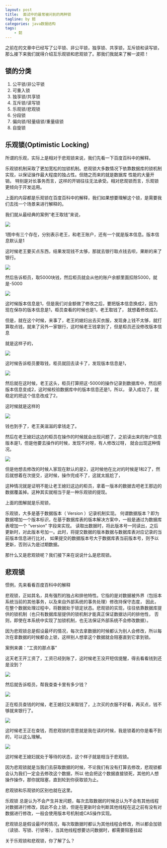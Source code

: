 ```yaml
---
layout: post
title:  面试中的最常被问到的两种锁
tagline: by 懿
categories: java数据结构
tags: 
    - 懿
---
```


之前在的文章中已经写了公平锁、非公平锁，独享锁、共享锁，互斥锁和读写锁，那么接下来我们就得介绍互乐观锁和悲观锁了。那我们我就来了解一波把！
<!--more-->


## 锁的分类

 1. 公平锁/非公平锁
 2. 可重入锁
 3. 独享锁/共享锁
 4. 互斥锁/读写锁
 5. 乐观锁/悲观锁
 6. 分段锁
 7. 偏向锁/轻量级锁/重量级锁
 8. 自旋锁
 
 ## 乐观锁(Optimistic Locking)
 
 所谓的乐观，实际上是相对于悲观锁来说，我们先看一下百度百科中的解释。
 
 乐观锁机制采取了更加宽松的加锁机制。悲观锁大多数情况下依靠数据库的锁机制实现，以保证操作最大程度的独占性。但随之而来的就是数据库 性能的大量开销，
 特别是对长事务而言，这样的开销往往无法承受。相对悲观锁而言，乐观锁更倾向于开发运用。
 
 上面的内容都是乐观锁在百度百科中的解释，我们如果想要理解这个锁，是需要我们去找一个场景来进行解释的。
 
 我们就从最经典的案例“老王取钱”来说，
 
 ![](/assets/images/2019/java/image_yi/05-27/1.jpg)
 
 1图中有三个存在，分别表示老王，和老王账户，还有一个就是版本信息。版本信息默认是1
 
 这时候老王要买点东西，结果发现钱不太够，那就去银行取点钱去呗，果断的来了银行。
 
![](/assets/images/2019/java/image_yi/05-27/2.jpg)

然后告诉柜员，取5000块钱，然后柜员就会从他的账户余额里面扣除5000，就是-5000

![](/assets/images/2019/java/image_yi/05-27/3.jpg)

这时候版本信息是1，但是我们对金额做了修改之后，要把版本信息换成2，因为现在保存的版本信息是1，柜员查看的时候也是1，老王取钱了，
就想着修改成2。

但是，就在这个时候，来事了，老王的媳妇出去买衣服，发现身上钱不太够，就打算取点钱，就来了另外一家银行，这时候老王钱拿到了，但是柜员还没修改版本信息

就是这样子的，

![](/assets/images/2019/java/image_yi/05-27/4.jpg)

这时候告诉柜员要取钱，柜员就回去读卡了，发现版本信息是1，

![](/assets/images/2019/java/image_yi/05-27/5.jpg)

然后就在这时候，老王这头，柜员打算把这-5000的操作记录到数据库中，然后把版本信息变成2，这时候校验数据库中的版本信息还是1，所以，
录入成功了，就稳定的把这个信息改成了2，

这时候就是这样的

![](/assets/images/2019/java/image_yi/05-27/6.jpg)

钱也到手了，老王美滋滋的拿钱走了。

然后在老王媳妇这边的柜员在操作的时候就会出现问题了，之前读出来的账户信息版本是1，但是他要去操作的时候，发现不对呀，有人修改过呀，
就会出现这种情况。

![](/assets/images/2019/java/image_yi/05-27/7.jpg)

但是他想去修改的时候人家现在默认的是2，这时候他在比对的时候是1和2了，然后就想着在次提交，这时候，操作完成不了，这就太尴尬了，

这种情况就是证明不能让老王媳妇这边的柜员，拿着一版本的数据去吧老王那边的数据覆盖掉。这种其实就相当于是一种乐观锁的提现。

上面的图解就是乐观锁，

乐观锁，大多是基于数据版本（ Version ）记录机制实现。
何谓数据版本？即为数据增加一个版本标识，在基于数据库表的版本解决方案中，一般是通过为数据库表增加一个 “version” 字段来实现。
读取出数据时，将此版本号一同读出，之后更新时，对此版本号加一。此时，将提交数据的版本数据与数据库表对应记录的当前版本信息进行比对，
如果提交的数据版本号大于数据库表当前版本号，则予以更新，否则认为是过期数据。

那什么又是悲观锁呢？我们接下来在说说什么是悲观锁。

## 悲观锁

惯例，先来看看百度百科中的解释

悲观锁，正如其名，具有强烈的独占和排他特性。它指的是对数据被外界（包括本系统当前的其他事务，以及来自外部系统的事务处理）修改持保守态度，
因此，在整个数据处理过程中，将数据处于锁定状态。悲观锁的实现，往往依靠数据库提供的锁机制（也只有数据库层提供的锁机制才能真正保证数据访问的排他性，
否则，即使在本系统中实现了加锁机制，也无法保证外部系统不会修改数据）。

因为悲观锁总是假设最坏的情况，每次去拿数据的时候都认为别人会修改，所以每次在拿数据的时候都会上锁，这样别人想拿这个数据就会阻塞直到它拿到锁。

案例来袭：“工资的那点事”

这天老王开工资了，工资已经到账了，这时候老王没开短信提醒，得去看看钱到还是没到？

![](/assets/images/2019/java/image_yi/05-27/8.jpg)

然后就告诉柜员，帮我查查卡里有多少钱？

![](/assets/images/2019/java/image_yi/05-27/9.jpg)

正在柜员查钱的时候，老王媳妇又来取钱了，上次买的衣服不好看，再买点，钱不够就来银行了。

![](/assets/images/2019/java/image_yi/05-27/10.jpg)

这时候老王正在查钱，而悲观锁的意思就是我在读的时候，我是锁着的你是看不到的，可以这么理解。

![](/assets/images/2019/java/image_yi/05-27/11.jpg)

这时候老王媳妇就处于等待的状态，这个样子就是相当于悲观锁。

因为悲观锁就是当我们去获取数据的时候，不论我们有没有打算去修改，悲观锁都会认为我们一定会去修改这个数据，所以
他会把这个数据直接锁死，其他的人想操作操作，那你就阻塞，直到轮到你获取锁为止。

悲观锁和乐观锁的区别也就在这里。

乐观锁 总是认为不会产生并发问题，每次去取数据的时候总认为不会有其他线程对数据进行修改，因此不会上锁，但是在更新时会判断其他线程在这之前有没有对数据进行修改，一般会使用版本号机制或CAS操作实现。

悲观锁总是假设最坏的情况，每次取数据时都认为其他线程会修改，所以都会加锁（读锁、写锁、行锁等），当其他线程想要访问数据时，都需要阻塞挂起

关于乐观锁和悲观锁，你了解了么？

